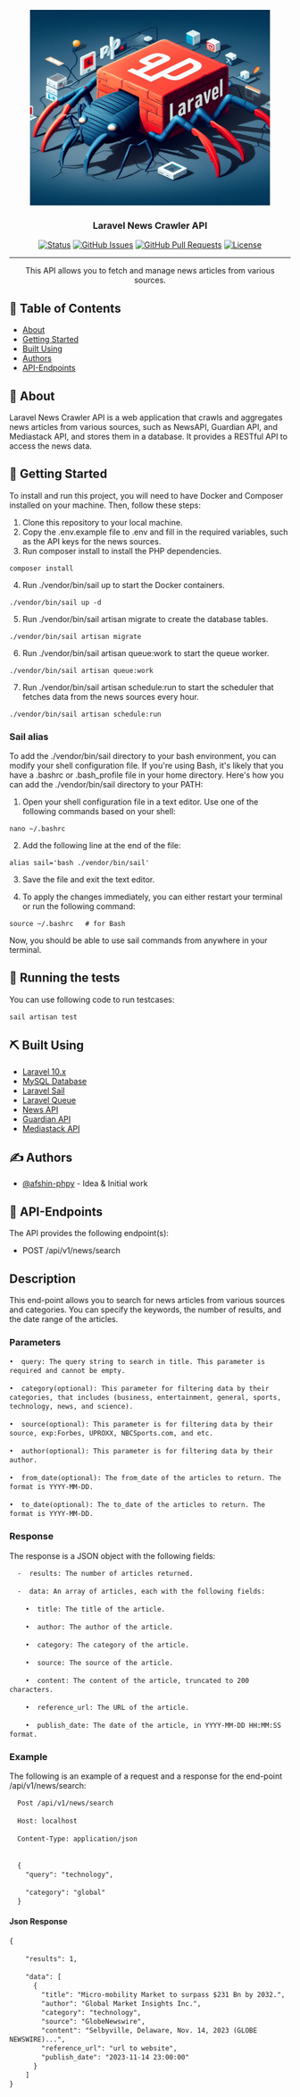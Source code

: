 <p align="center">
  <a href="" rel="noopener">
 <img width=430px height=350px src="public/readme/crawler.jpg" alt="Project logo"></a>
</p>

<h3 align="center">Laravel News Crawler API</h3>

<div align="center">

[![Status](https://img.shields.io/badge/status-active-success.svg)]()
[![GitHub Issues](https://img.shields.io/github/issues/afshin-phpy/The-Documentation-Compendium.svg)](https://github.com/afshin-phpy/The-Documentation-Compendium/issues)
[![GitHub Pull Requests](https://img.shields.io/github/issues-pr/afshin-phpy/The-Documentation-Compendium.svg)](https://github.com/afshin-phpy/The-Documentation-Compendium/pulls)
[![License](https://img.shields.io/badge/license-MIT-blue.svg)](/LICENSE)

</div>

---

<p align="center"> This API allows you to fetch and manage news articles from various sources.
    <br> 
</p>

## 📝 Table of Contents

- [About](#about)
- [Getting Started](#getting_started)
- [Built Using](#built_using)
- [Authors](#authors)
- [API-Endpoints](#api)

## 🧐 About <a name = "about"></a>

Laravel News Crawler API is a web application that crawls and aggregates news articles from various sources, such as NewsAPI, Guardian API, and Mediastack API, and stores them in a database. It provides a RESTful API to access the news data.

## 🏁 Getting Started <a name = "getting_started"></a>

To install and run this project, you will need to have Docker and Composer installed on your machine. Then, follow these steps:

1. Clone this repository to your local machine.
2. Copy the .env.example file to .env and fill in the required variables, such as the API keys for the news sources.
3. Run composer install to install the PHP dependencies.
```
composer install
```
4. Run ./vendor/bin/sail up to start the Docker containers.

```
./vendor/bin/sail up -d
```

5. Run ./vendor/bin/sail artisan migrate to create the database tables.

```
./vendor/bin/sail artisan migrate
```

6. Run ./vendor/bin/sail artisan queue:work to start the queue worker.

```
./vendor/bin/sail artisan queue:work
```

7. Run ./vendor/bin/sail artisan schedule:run to start the scheduler that fetches data from the news sources every hour.

```
./vendor/bin/sail artisan schedule:run
```

### Sail alias

To add the ./vendor/bin/sail directory to your bash environment, you can modify your shell configuration file. If you're using Bash, it's likely that you have a .bashrc or .bash_profile file in your home directory. Here's how you can add the ./vendor/bin/sail directory to your PATH:

 1. Open your shell configuration file in a text editor. Use one of the following commands based on your shell:

```
nano ~/.bashrc
```
2. Add the following line at the end of the file:
```
alias sail='bash ./vendor/bin/sail'
```
 3. Save the file and exit the text editor.

 4. To apply the changes immediately, you can either restart your terminal or run the following command:

 ```
 source ~/.bashrc   # for Bash
 ```

Now, you should be able to use sail commands from anywhere in your terminal.


## 🔧 Running the tests <a name = "tests"></a>

You can use following code to run testcases:

```
sail artisan test
```



## ⛏️ Built Using <a name = "built_using"></a>

- [Laravel 10.x](https://www.Laravel.com) 
- [MySQL Database](https://www.mysql.com/)
- [Laravel Sail](https://laravel.com/docs/10.x/sail)
- [Laravel Queue](https://laravel.com/docs/10.x/queues)
- [News API](https://newsapi.org/)
- [Guardian API](https://open-platform.theguardian.com/documentation/search)
- [Mediastack API](https://mediastack.com/documentation)

## ✍️ Authors <a name = "authors"></a>

- [@afshin-phpy](https://github.com/afshin-phpy) - Idea & Initial work


## 🚀 API-Endpoints <a name = "api"></a>

The API provides the following endpoint(s):

- POST /api/v1/news/search

## Description

This end-point allows you to search for news articles from various sources and categories. You can specify the keywords, the number of results, and the date range of the articles.

### Parameters
    •  query: The query string to search in title. This parameter is required and cannot be empty.

    •  category(optional): This parameter for filtering data by their categories, that includes (business, entertainment, general, sports, technology, news, and science).

    •  source(optional): This parameter is for filtering data by their source, exp:Forbes, UPROXX, NBCSports.com, and etc.

    •  author(optional): This parameter is for filtering data by their author.

    •  from_date(optional): The from_date of the articles to return. The format is YYYY-MM-DD.

    •  to_date(optional): The to_date of the articles to return. The format is YYYY-MM-DD.

### Response
The response is a JSON object with the following fields:

      -  results: The number of articles returned.

      -  data: An array of articles, each with the following fields:

        •  title: The title of the article.

        •  author: The author of the article.

        •  category: The category of the article.

        •  source: The source of the article.

        •  content: The content of the article, truncated to 200 characters.

        •  reference_url: The URL of the article.

        •  publish_date: The date of the article, in YYYY-MM-DD HH:MM:SS format.

### Example
The following is an example of a request and a response for the end-point /api/v1/news/search:


```
  Post /api/v1/news/search

  Host: localhost

  Content-Type: application/json
  

  {
    "query": "technology",
    
    "category": "global"
  } 

```



#### Json Response

```
{ 

    "results": 1,

    "data": [
      {
        "title": "Micro-mobility Market to surpass $231 Bn by 2032.",
        "author": "Global Market Insights Inc.",
        "category": "technology",
        "source": "GlobeNewswire",
        "content": "Selbyville, Delaware, Nov. 14, 2023 (GLOBE NEWSWIRE)...",
        "reference_url": "url to website",
        "publish_date": "2023-11-14 23:00:00"
      }
    ]
}

```
